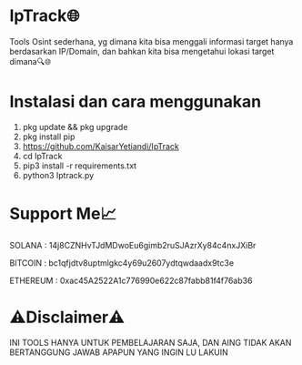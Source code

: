 # IpTrack🌐
Tools Osint sederhana, yg dimana kita bisa menggali informasi target hanya berdasarkan IP/Domain, dan bahkan kita bisa mengetahui lokasi target dimana🔍🌐

# Instalasi dan cara menggunakan
1. pkg update && pkg upgrade
2. pkg install pip
3. https://github.com/KaisarYetiandi/IpTrack
4. cd IpTrack
5. pip3 install -r requirements.txt
6. python3 Iptrack.py

# Support Me📈
 SOLANA : 14j8CZNHvTJdMDwoEu6gimb2ruSJAzrXy84c4nxJXiBr

 
 BITCOIN : bc1qfjdtv8uptmlgkc4y69u2607ydtqwdaadx9tc3e

 
 ETHEREUM : 0xac45A2522A1c776990e622c87fabb81f4f76ab36

# ⚠️Disclaimer⚠️
INI TOOLS HANYA UNTUK PEMBELAJARAN SAJA, DAN AING TIDAK AKAN BERTANGGUNG JAWAB APAPUN YANG INGIN LU LAKUIN
